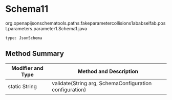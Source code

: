 # Schema11
org.openapijsonschematools.paths.fakeparametercollisions1ababselfab.post.parameters.parameter1.Schema1.java
```
type: JsonSchema
```

## Method Summary
| Modifier and Type | Method and Description |
| ----------------- | ---------------------- |
| static String | validate(String arg, SchemaConfiguration configuration) |
